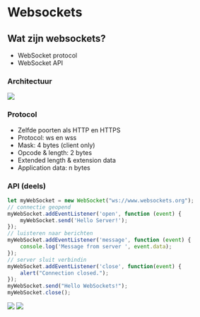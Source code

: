 # Websockets

## Wat zijn websockets?

* WebSocket protocol
* WebSocket API

### Architectuur

<img src="https://tutorials.freshersnow.com/wp-content/uploads/2020/01/websocket-architecture.png">

### Protocol

* Zelfde poorten als HTTP en HTTPS
* Protocol: ws en wss
* Mask: 4 bytes (client only)
* Opcode & length: 2 bytes
* Extended length & extension data
* Application data: n bytes

### API (deels)

```js
let myWebSocket = new WebSocket("ws://www.websockets.org");
// connectie geopend
myWebSocket.addEventListener('open', function (event) {
    myWebSocket.send('Hello Server!');
});
// luisteren naar berichten
myWebSocket.addEventListener('message', function (event) {
    console.log('Message from server ', event.data);
});
// server sluit verbindin
myWebSocket.addEventListener('close', function(event) {
    alert("Connection closed.");
});
myWebSocket.send("Hello WebSockets!");
myWebSocket.close();
```

<img src="https://i.ibb.co/PYqYNWF/afbeelding.png">

<img src="https://i.ibb.co/YTrntCm/afbeelding.png">

